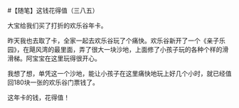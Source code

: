 #【随笔】这钱花得值（三八五）

大宝给我们买了打折的欢乐谷年卡。

昨天我也去取了卡，全家一起去欢乐谷玩了个痛快。欢乐谷新开了一个《亲子乐园》，在飓风湾的最里面，弄了很大一块沙地，上面修了小孩子玩的各种个样的滑滑梯。阿宝宝在这里玩得很开心。

我想了想，单凭这一个沙地，能让小孩子在这里痛快地玩上好几个小时，就已经值回180块一张的欢乐谷门票钱了。

这年卡的钱，花得值！